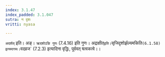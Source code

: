 ```yaml
---
index: 3.1.47
index_padded: 3.1.047
sutra: न दृशः
vritti: nyasa

---
```

`अदर्शत्` इति। अङ्। `ऋदशोऽङि गुणः` (7.4.16) इति गुणः। अद्राक्षीत्` इति। `सृजिदृशोर्झल्यमकिति` (6.1.58) इत्यमागमः। `वदव्रज` (7.2.3) इत्यादिना वृद्धिः, पूर्ववत् षत्वकत्वे।।